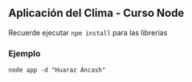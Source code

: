 ## Aplicación del Clima - Curso Node


Recuerde ejecutar ```npm install``` para las librerias


### Ejemplo

```node app -d "Huaraz Áncash"```